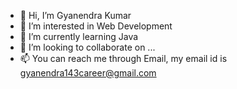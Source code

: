 - 👋 Hi, I’m Gyanendra Kumar
- 👀 I’m interested in Web Development
- 🌱 I’m currently learning Java
- 💞️ I’m looking to collaborate on ...
- 📫 You can reach me through Email, my email id is gyanendra143career@gmail.com

<!---
iamgyani/iamgyani is a ✨ special ✨ repository because its `README.md` (this file) appears on your GitHub profile.
You can click the Preview link to take a look at your changes.
--->
